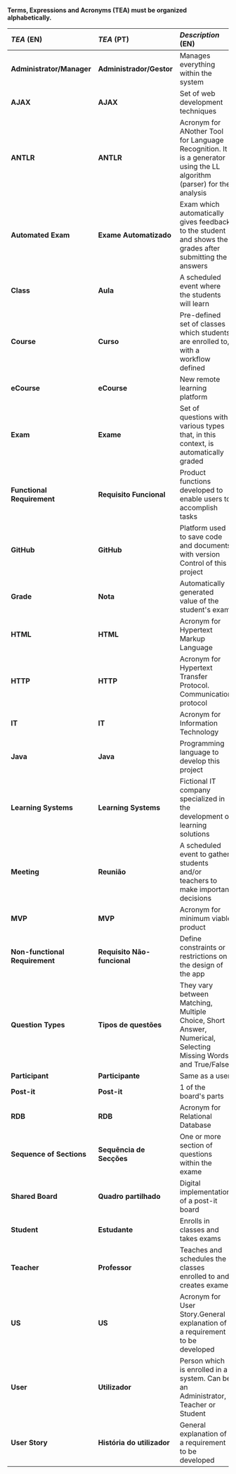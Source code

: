 **Terms, Expressions and Acronyms (TEA) must be organized alphabetically.**


| **_TEA_** (EN) | **_TEA_** (PT) | **_Description_** (EN)    |                                       
|:---------------|:---------------|:--------------------------|
| **Administrator/Manager** | **Administrador/Gestor** | Manages everything within the system |
| **AJAX** | **AJAX** | Set of web development techniques |
| **ANTLR** | **ANTLR** | Acronym for ANother Tool for Language Recognition. It is a generator using the LL algorithm (parser) for the analysis |
| **Automated Exam**| **Exame Automatizado** | Exam which automatically gives feedback to the student and shows the grades after submitting the answers |
| **Class** | **Aula** | A scheduled event where the students will learn |
| **Course** | **Curso** | Pre-defined set of classes which students are enrolled to, with a workflow defined |
| **eCourse**         | **eCourse**         | New remote learning platform      |
| **Exam** | **Exame** | Set of questions with various types that, in this context, is automatically graded |
| **Functional Requirement** | **Requisito Funcional** | Product functions developed to enable users to accomplish tasks |
| **GitHub** | **GitHub** | Platform used to save code and documents with version Control of this project |
| **Grade** | **Nota** | Automatically generated value of the student's exam |
| **HTML** | **HTML** | Acronym for Hypertext Markup Language |
| **HTTP** | **HTTP** | Acronym for Hypertext Transfer Protocol. Communication protocol |
| **IT**        | **IT**        | Acronym for Information Technology                       |
| **Java** | **Java** | Programming language to develop this project |
| **Learning Systems**    | **Learning Systems**    | Fictional IT company specialized in the development of learning solutions |
| **Meeting** | **Reunião** | A scheduled event to gather students and/or teachers to make important decisions |
| **MVP** | **MVP** | Acronym for minimum viable product |
| **Non-functional Requirement** | **Requisito Não-funcional** | Define constraints or restrictions on the design of the app |
| **Question Types** | **Tipos de questões** | They vary between Matching, Multiple Choice, Short Answer, Numerical, Selecting Missing Words and True/False |
| **Participant** | **Participante** | Same as a user |
| **Post-it** | **Post-it** | 1 of the board's parts |
| **RDB** | **RDB** | Acronym for Relational Database |
| **Sequence of Sections** | **Sequência de Secções** | One or more section of questions within the exame |
| **Shared Board** | **Quadro partilhado** | Digital implementation of a post-it board |
| **Student** | **Estudante** | Enrolls in classes and takes exams |
| **Teacher** | **Professor** | Teaches and schedules the classes enrolled to and creates exame |
| **US** | **US** | Acronym for User Story.General explanation of a requirement to be developed |
| **User** | **Utilizador** | Person which is enrolled in a system. Can be an Administrator, Teacher or Student |
| **User Story** | **História do utilizador** | General explanation of a requirement to be developed |
